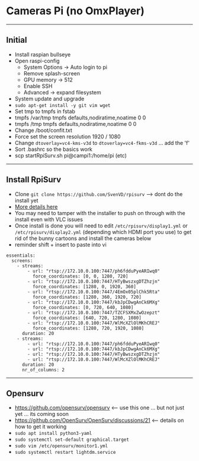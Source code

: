 # Cameras Pi (no OmxPlayer)

----

## Initial
* Install raspian bullseye
* Open raspi-config
  * System Options -> Auto login to pi
  * Remove splash-screen
  * GPU memory -> 512
  * Enable SSH
  * Advanced -> expand filesystem
* System update and upgrade
* `sudo apt-get install -y git vim wget`
* Set tmp to tmpfs in fstab
*  tmpfs /var/tmp tmpfs defaults,nodiratime,noatime 0 0
*  tmpfs /tmp tmpfs defaults,nodiratime,noatime 0 0
* Change /boot/confit.txt
*  Force set the screen resolution 1920 / 1080
*  Change `dtoverlay=vc4-kms-v3d` to `dtoverlay=vc4-fkms-v3d` ... add the 'f'
* Sort .bashrc so the basics work
* scp startRpiSurv.sh pi@campi1:/home/pi (etc)

----
## Install RpiSurv
* Clone `git clone https://github.com/SvenVD/rpisurv` --> dont do the install yet
* [More details here](https://github.com/SvenVD/rpisurv)
* You may need to tamper with the installer to push on through with the install even with VLC issues
* Once install is done you will need to edit `/etc/rpisurv/display1.yml` or `/etc/rpisurv/display2.yml` (depending which HDMI port you use) to get rid of the bunny cartoons and install the cameras below
* reminder shift + insert to paste into vi
```
essentials:
  screens:
    - streams:
        - url: "rtsp://172.10.0.100:7447/ph6fdduPyeARIwq0"
          force_coordinates: [0, 0, 1280, 720]
        - url: "rtsp://172.10.0.100:7447/HTyBwszxgDTZhzjn"
          force_coordinates: [1280, 0, 1920, 360]
        - url: "rtsp://172.10.0.100:7447/4EmOx05plChk5Rta"
          force_coordinates: [1280, 360, 1920, 720]
        - url: "rtsp://172.10.0.100:7447/kbJpCDwgAnCk6MXg"
          force_coordinates: [0, 720, 640, 1080]
        - url: "rtsp://172.10.0.100:7447/TZCFSXMxZwOzepzt"
          force_coordinates: [640, 720, 1280, 1080]
        - url: "rtsp://172.10.0.100:7447/WlMcXZlOlMKhCREJ"
          force_coordinates: [1280, 720, 1920, 1080]
      duration: 20
    - streams:
        - url: "rtsp://172.10.0.100:7447/ph6fdduPyeARIwq0"
        - url: "rtsp://172.10.0.100:7447/kbJpCDwgAnCk6MXg"
        - url: "rtsp://172.10.0.100:7447/HTyBwszxgDTZhzjn"
        - url: "rtsp://172.10.0.100:7447/WlMcXZlOlMKhCREJ"
      duration: 20
      nr_of_columns: 2
```
----
## Opensurv
* https://github.com/opensurv/opensurv <-- use this one ... but not just yet ... its coming soon
* https://github.com/OpenSurv/OpenSurv/discussions/21 <-- details on how to get it working
* `sudo apt install python3-yaml`
* `sudo systemctl set-default graphical.target`
* `sudo vim /etc/opensurv/monitor1.yml`
* `sudo systemctl restart lightdm.service`



